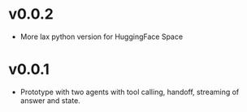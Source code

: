 # v0.0.2
- More lax python version for HuggingFace Space

# v0.0.1
- Prototype with two agents with tool calling, handoff, streaming of answer and state. 